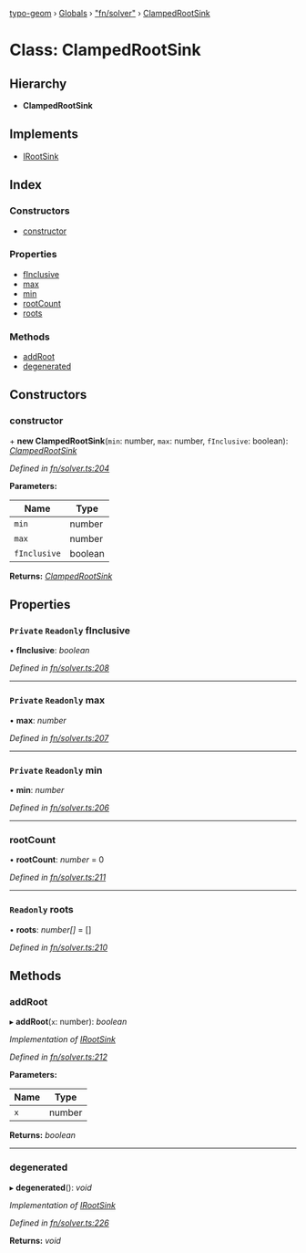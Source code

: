 [typo-geom](../README.md) › [Globals](../globals.md) › ["fn/solver"](../modules/_fn_solver_.md) › [ClampedRootSink](_fn_solver_.clampedrootsink.md)

# Class: ClampedRootSink

## Hierarchy

* **ClampedRootSink**

## Implements

* [IRootSink](../interfaces/_fn_solver_.irootsink.md)

## Index

### Constructors

* [constructor](_fn_solver_.clampedrootsink.md#constructor)

### Properties

* [fInclusive](_fn_solver_.clampedrootsink.md#private-readonly-finclusive)
* [max](_fn_solver_.clampedrootsink.md#private-readonly-max)
* [min](_fn_solver_.clampedrootsink.md#private-readonly-min)
* [rootCount](_fn_solver_.clampedrootsink.md#rootcount)
* [roots](_fn_solver_.clampedrootsink.md#readonly-roots)

### Methods

* [addRoot](_fn_solver_.clampedrootsink.md#addroot)
* [degenerated](_fn_solver_.clampedrootsink.md#degenerated)

## Constructors

###  constructor

\+ **new ClampedRootSink**(`min`: number, `max`: number, `fInclusive`: boolean): *[ClampedRootSink](_fn_solver_.clampedrootsink.md)*

*Defined in [fn/solver.ts:204](https://github.com/be5invis/typo-geom/blob/5527277/src/fn/solver.ts#L204)*

**Parameters:**

Name | Type |
------ | ------ |
`min` | number |
`max` | number |
`fInclusive` | boolean |

**Returns:** *[ClampedRootSink](_fn_solver_.clampedrootsink.md)*

## Properties

### `Private` `Readonly` fInclusive

• **fInclusive**: *boolean*

*Defined in [fn/solver.ts:208](https://github.com/be5invis/typo-geom/blob/5527277/src/fn/solver.ts#L208)*

___

### `Private` `Readonly` max

• **max**: *number*

*Defined in [fn/solver.ts:207](https://github.com/be5invis/typo-geom/blob/5527277/src/fn/solver.ts#L207)*

___

### `Private` `Readonly` min

• **min**: *number*

*Defined in [fn/solver.ts:206](https://github.com/be5invis/typo-geom/blob/5527277/src/fn/solver.ts#L206)*

___

###  rootCount

• **rootCount**: *number* = 0

*Defined in [fn/solver.ts:211](https://github.com/be5invis/typo-geom/blob/5527277/src/fn/solver.ts#L211)*

___

### `Readonly` roots

• **roots**: *number[]* = []

*Defined in [fn/solver.ts:210](https://github.com/be5invis/typo-geom/blob/5527277/src/fn/solver.ts#L210)*

## Methods

###  addRoot

▸ **addRoot**(`x`: number): *boolean*

*Implementation of [IRootSink](../interfaces/_fn_solver_.irootsink.md)*

*Defined in [fn/solver.ts:212](https://github.com/be5invis/typo-geom/blob/5527277/src/fn/solver.ts#L212)*

**Parameters:**

Name | Type |
------ | ------ |
`x` | number |

**Returns:** *boolean*

___

###  degenerated

▸ **degenerated**(): *void*

*Implementation of [IRootSink](../interfaces/_fn_solver_.irootsink.md)*

*Defined in [fn/solver.ts:226](https://github.com/be5invis/typo-geom/blob/5527277/src/fn/solver.ts#L226)*

**Returns:** *void*
